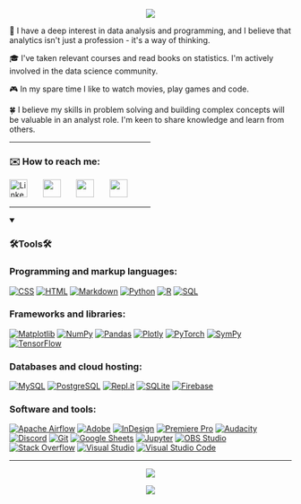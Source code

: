 <p align="center">
  <a href="#">
    <img src="https://readme-typing-svg.demolab.com/?lines=Hi%20there!%20My%20name%20is%20Anastasia;🧐;Data%20Analyst📊📈&font=Fira%20Code&center=true&width=440&height=45&color=d3e2e8&vCenter=true&pause=1200&size=22" /></a>
</p>

🔭 I have a deep interest in data analysis and programming, and I believe that analytics isn't just a profession - it's a way of thinking.

🎓 I've taken relevant courses and read books on statistics. I'm actively involved in the data science community.

🎮 In my spare time I like to watch movies, play games and code.

🍀 I believe my skills in problem solving and building complex concepts will be valuable in an analyst role. I'm keen to share knowledge and learn from others.
<hr style="width:50%;text-align:left;margin-left:0">
<p align="center">
  <h3>✉️ How to reach me: </h3>
    <a href="https://www.linkedin.com/in/octantus/"><img width="32px" alt="LinkedIn" title="LinkedIn" src="https://i.imgur.com/9bPp1kS.png"/></a>
  &#8287;&#8287;&#8287;&#8287;&#8287;
    <a href="https://t.me/havenoheart" alt="Telegram" title="Telegram"><img width="32px" src="https://i.imgur.com/xBcFpz5.png"/></a>
  &#8287;&#8287;&#8287;&#8287;&#8287;
    <a href="https://discordapp.com/users/687762080719175693/" alt="Discord" title="My Discord"><img width="32px" src="https://i.imgur.com/B0dsrZH.png"/></a>
  &#8287;&#8287;&#8287;&#8287;&#8287;
    <a href="https://open.spotify.com/user/oladujke" alt="Spotify" title="Spotify"><img width="32px" src="https://i.imgur.com/7lascTX.png"/></a>
  &#8287;&#8287;&#8287;&#8287;&#8287;  
</p>
<hr style="width:50%;text-align:left;margin-left:0">
<details open> 
  <summary><h3>🛠️Tools🛠️</h3></summary>
  <!-- Some badges are from https://github.com/Ileriayo/markdown-badges -->

  <h3>Programming and markup languages:</h3>

  <p>
      <a href="#"><img alt="CSS" src="https://img.shields.io/badge/CSS-1572B6.svg?logo=css3&logoColor=white"></a>
      <a href="#"><img alt="HTML" src="https://img.shields.io/badge/HTML-E34F26.svg?logo=html5&logoColor=white"></a>
      <a href="#"><img alt="Markdown" src="https://img.shields.io/badge/Markdown-000000.svg?logo=markdown&logoColor=white"></a>
      <a href="#"><img alt="Python" src="https://img.shields.io/badge/Python-14354C.svg?logo=python&logoColor=white"></a>
      <a href="#"><img alt="R" src="https://img.shields.io/badge/R-276DC3.svg?logo=r&logoColor=white"></a>
      <a href="#"><img alt="SQL" src="https://custom-icon-badges.demolab.com/badge/SQL-025E8C.svg?logo=database&logoColor=white"></a>
  </p>

  <h3>Frameworks and libraries:</h3>

  <p>
      <a href="#"><img alt="Matplotlib" src="https://img.shields.io/badge/Matplotlib-%23ffffff.svg?&logo=Matplotlib&logoColor=black"></a>
      <a href="#"><img alt="NumPy" src="https://img.shields.io/badge/Numpy-013243.svg?logo=numpy&logoColor=white"></a>
      <a href="#"><img alt="Pandas" src="https://img.shields.io/badge/Pandas-150458.svg?logo=pandas&logoColor=white"></a>
      <a href="#"><img alt="Plotly" src="https://img.shields.io/badge/Plotly-%233F4F75.svg?logo=plotly&logoColor=white"></a>
      <a href="#"><img alt="PyTorch" src="https://img.shields.io/badge/PyTorch-%23EE4C2C.svg?logo=PyTorch&logoColor=white"></a>
      <a href="#"><img alt="SymPy" src="https://img.shields.io/badge/Sympy-3B5526.svg?logo=sympy&logoColor=white"></a>
      <a href="#"><img alt="TensorFlow" src="https://img.shields.io/badge/TensorFlow-FF6F00.svg?logo=TensorFlow&logoColor=white"></a>
  </p>

  <h3>Databases and cloud hosting:</h3>

  <p>
      <a href="#"><img alt="MySQL" src="https://img.shields.io/badge/MySQL-00f.svg?logo=mysql&logoColor=white"></a>
      <a href="#"><img alt="PostgreSQL" src ="https://img.shields.io/badge/PostgreSQL-316192.svg?logo=postgresql&logoColor=white"></a>
      <a href="#"><img alt="Repl.it" src="https://img.shields.io/badge/Repl.it-0D101E.svg?logo=Replit&logoColor=white"></a>
      <a href="#"><img alt="SQLite" src ="https://img.shields.io/badge/SQLite-07405e.svg?logo=sqlite&logoColor=white"></a>
      <a href="#"><img alt="Firebase" src ="https://img.shields.io/badge/Firebase-039BE5?logo=Firebase&logoColor=white"></a>
  </p>

  <h3>Software and tools:</h3>

  <p>
      <a href="#"><img alt="Apache Airflow" src="https://img.shields.io/badge/Apache%20Airflow-017CEE?logo=Apache%20Airflow&logoColor=white"></a>
      <a href="#"><img alt="Adobe" src="https://img.shields.io/badge/Adobe-FF0000.svg?logo=adobe&logoColor=white"></a>
      <a href="#"><img alt="InDesign" src="https://img.shields.io/badge/Adobe%20InDesign-49021F?logo=adobeindesign&logoColor=white"></a>
      <a href="#"><img alt="Premiere Pro" src="https://img.shields.io/badge/Adobe%20Premiere%20Pro-9999FF.svg?logo=Adobe%20Premiere%20Pro&logoColor=white"></a>
      <a href="#"><img alt="Audacity" src="https://img.shields.io/badge/-Audacity-0000CC?logo=audacity&logoColor=white"></a>
      <a href="#"><img alt="Discord" src="https://img.shields.io/badge/-Discord-5865F2.svg?logo=discord&logoColor=white"></a>
      <a href="#"><img alt="Git" src="https://img.shields.io/badge/Git-F05033.svg?logo=git&logoColor=white"></a>
      <a href="#"><img alt="Google Sheets" src="https://img.shields.io/badge/Sheets-34A853.svg?logo=google%20sheets&logoColor=white"></a>
      <a href="#"><img alt="Jupyter" src="https://img.shields.io/badge/Jupyter-F37626.svg?logo=Jupyter&logoColor=white"></a>
      <a href="#"><img alt="OBS Studio" src="https://img.shields.io/badge/-OBS-302E31?logo=obs-studio&logoColor=white"></a>
      <a href="#"><img alt="Stack Overflow" src="https://img.shields.io/badge/-Stack%20Overflow-FE7A16?logo=stack-overflow&logoColor=white"></a>
      <a href="#"><img alt="Visual Studio" src="https://img.shields.io/badge/Visual%20Studio-5C2D91.svg?logo=visual-studio&logoColor=white"></a>
      <a href="#"><img alt="Visual Studio Code" src="https://img.shields.io/badge/Visual%20Studio%20Code-0078d7.svg?logo=visual-studio-code&logoColor=white"></a>
  </p>
</details>
<hr>
<p align="center">
  <img src="https://github.com/octantus/octantus/assets/65022781/1cfefe53-8389-4311-94bb-cc52057d4829" />
</p>
<p align="center">
  <img src="https://www.buzzback.com/hubfs/arrow-down-1.gif" />
</p>

